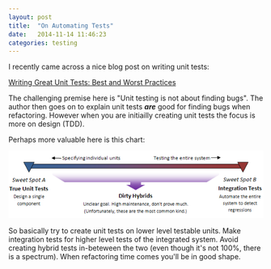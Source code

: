 ```yaml
---
layout: post
title:  "On Automating Tests"
date:   2014-11-14 11:46:23
categories: testing
---
```


I recently came across a nice blog post on writing unit tests:

[Writing Great Unit Tests: Best and Worst Practices]( "http://blog.stevensanderson.com/2009/08/24/writing-great-unit-tests-best-and-worst-practises/")

The challenging premise here is "Unit testing is not about finding bugs".
The author then goes on to explain unit tests _**are**_ good for finding bugs when refactoring.  However when you are initiailly creating unit tests the focus is more on design (TDD).

Perhaps more valuable here is this chart:

![](/images/httpblog.stevensanderson.comwp-contentuploads200908image.png)

So basically try to create unit tests on lower level testable units.  Make integration tests for higher level tests of the integrated system.  Avoid creating hybrid tests in-beteween the two (even though it's not 100%, there is a spectrum).  When refactoring time comes you'll be in good shape.
